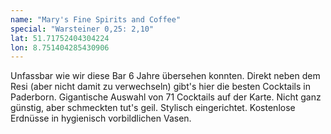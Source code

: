 ```yaml
---
name: "Mary's Fine Spirits and Coffee"
special: "Warsteiner 0,25: 2,10"
lat: 51.71752404304224 
lon: 8.751404285430906
---
```

Unfassbar wie wir diese Bar 6 Jahre übersehen konnten. Direkt neben dem Resi (aber nicht damit zu verwechseln) gibt's hier die besten Cocktails in Paderborn. Gigantische Auswahl von 71 Cocktails auf der Karte. Nicht ganz günstig, aber schmeckten tut's geil. Stylisch eingerichtet. Kostenlose Erdnüsse in hygienisch vorbildlichen Vasen.
